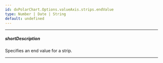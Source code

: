 ```yaml
---
id: dxPolarChart.Options.valueAxis.strips.endValue
type: Number | Date | String
default: undefined
---
```

---
##### shortDescription
Specifies an end value for a strip.

---
